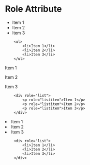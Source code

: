 # Role Attribute

<div class="flex justify-between">
    <div class="w-4/12">
        <div>
            <ul>
                <li>Item 1</li>
                <li>Item 2</li>
                <li>Item 3</li>
            </ul>
        </div>
        <div>
        
```
    <ul>
        <li>Item 1</li>
        <li>Item 2</li>
        <li>Item 3</li>
    </ul>
```     
</div>
</div>
<div class="w-4/12">
        <div>
            <div role="list">
                <p role="listitem">Item 1</p>
                <p role="listitem">Item 2</p>
                <p role="listitem">Item 3</p>
            </div>
        </div>
        <div>
        
```
    <div role="list">
        <p role="listitem">Item 1</p>
        <p role="listitem">Item 2</p>
        <p role="listitem">Item 3</p>
    </div>
```     
</div>
    </div>
<div class="w-4/12">
        <div role="list">
                <li>Item 1</li>
                <li>Item 2</li>
                <li>Item 3</li>
            </div>
        <div>
        
```
    <div role="list">
        <li>Item 1</li>
        <li>Item 2</li>
        <li>Item 3</li>
    </div>
```     
</div>
</div>
</div>


